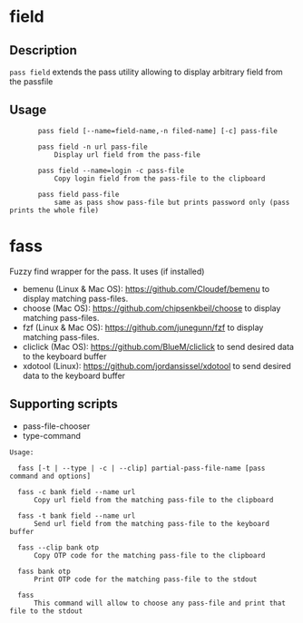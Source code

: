 # field

## Description
   `pass field` extends the pass utility allowing to display arbitrary field from the passfile

## Usage

```
       pass field [--name=field-name,-n filed-name] [-c] pass-file

       pass field -n url pass-file
           Display url field from the pass-file

       pass field --name=login -c pass-file
           Copy login field from the pass-file to the clipboard

       pass field pass-file
           same as pass show pass-file but prints password only (pass prints the whole file)
```

# fass

Fuzzy find wrapper for the pass. It uses (if installed)

* bemenu (Linux & Mac OS): https://github.com/Cloudef/bemenu  to display matching pass-files.
* choose (Mac OS): https://github.com/chipsenkbeil/choose  to display matching pass-files.
* fzf (Linux & Mac OS): https://github.com/junegunn/fzf to display matching pass-files.
* cliclick (Mac OS): https://github.com/BlueM/cliclick to send desired data to the keyboard buffer
* xdotool (Linux): https://github.com/jordansissel/xdotool  to send desired data to the keyboard buffer

## Supporting scripts

 * pass-file-chooser
 * type-command

```
Usage:

  fass [-t | --type | -c | --clip] partial-pass-file-name [pass command and options]

  fass -c bank field --name url
      Copy url field from the matching pass-file to the clipboard

  fass -t bank field --name url
      Send url field from the matching pass-file to the keyboard buffer

  fass --clip bank otp
      Copy OTP code for the matching pass-file to the clipboard

  fass bank otp
      Print OTP code for the matching pass-file to the stdout

  fass
      This command will allow to choose any pass-file and print that file to the stdout
```

